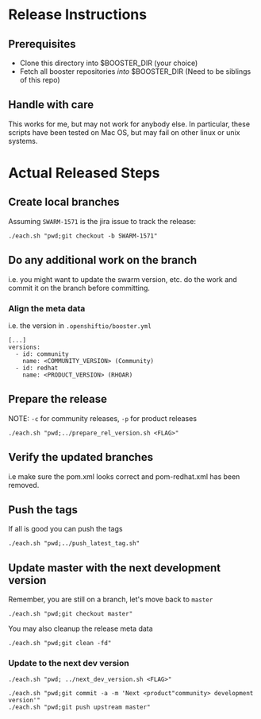 # Release Instructions

## Prerequisites

- Clone this directory into $BOOSTER_DIR (your choice)
- Fetch all booster repositories _into_ $BOOSTER_DIR (Need to be siblings of this repo)

## Handle with care

This works for me, but may not work for anybody else. In particular, these scripts have been tested on Mac OS, but may fail on other linux or unix systems.

# Actual Released Steps

## Create local branches

Assuming `SWARM-1571` is the jira issue to track the release:

```
./each.sh "pwd;git checkout -b SWARM-1571"
```

## Do any additional work on the branch

i.e. you might want to update the swarm version, etc. do the work and commit it on the branch before committing.


### Align the meta data

i.e. the version in `.openshiftio/booster.yml`

```
[...]
versions:
  - id: community
    name: <COMMUNITY_VERSION> (Community)
  - id: redhat
    name: <PRODUCT_VERSION> (RHOAR)

```


## Prepare the release

NOTE: `-c` for community releases, `-p` for product releases

```
./each.sh "pwd;../prepare_rel_version.sh <FLAG>"
```

## Verify the updated branches

i.e make sure the pom.xml looks correct and pom-redhat.xml has been removed.

## Push the tags

If all is good you can push the tags

```
./each.sh "pwd;../push_latest_tag.sh"
```

## Update master with the next development version

Remember, you are still on a branch, let's move back to `master`

```
./each.sh "pwd;git checkout master"
```

You may also cleanup the release meta data

```
./each.sh "pwd;git clean -fd"
```

### Update to the next dev version

```
./each.sh "pwd; ../next_dev_version.sh <FLAG>"
```

```
./each.sh "pwd;git commit -a -m 'Next <product"community> development version'"
./each.sh "pwd;git push upstream master"
```
